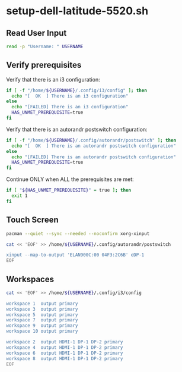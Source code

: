# setup-dell-latitude-5520.sh

## Read User Input
```sh
read -p "Username: " USERNAME
```

## Verify prerequisites

Verify that there is an i3 configuration:
```sh
if [ -f "/home/${USERNAME}/.config/i3/config" ]; then
  echo "[  OK  ] There is an i3 configuration"
else
  echo "[FAILED] There is an i3 configuration"
  HAS_UNMET_PREREQUISITE=true
fi
```

Verify that there is an autorandr postswitch configuration:
```sh
if [ -f "/home/${USERNAME}/.config/autorandr/postswitch" ]; then
  echo "[  OK  ] There is an autorandr postswitch configuration"
else
  echo "[FAILED] There is an autorandr postswitch configuration"
  HAS_UNMET_PREREQUISITE=true
fi
```

Continue ONLY when ALL the prerequisites are met:
```sh
if [ "${HAS_UNMET_PREREQUISITE}" = true ]; then
  exit 1
fi
```

## Touch Screen
```sh
pacman --quiet --sync --needed --noconfirm xorg-xinput

cat << 'EOF' >> /home/${USERNAME}/.config/autorandr/postswitch

xinput --map-to-output 'ELAN900C:00 04F3:2C6B' eDP-1
EOF
```

## Workspaces
```sh
cat << 'EOF' >> /home/${USERNAME}/.config/i3/config

workspace 1  output primary
workspace 3  output primary
workspace 5  output primary
workspace 7  output primary
workspace 9  output primary
workspace 10 output primary

workspace 2  output HDMI-1 DP-1 DP-2 primary
workspace 4  output HDMI-1 DP-1 DP-2 primary
workspace 6  output HDMI-1 DP-1 DP-2 primary
workspace 8  output HDMI-1 DP-1 DP-2 primary
EOF
```
